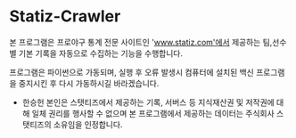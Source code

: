 # Statiz-Crawler

본 프로그램은 프로야구 통계 전문 사이트인 'www.statiz.com'에서 제공하는 팀,선수별 기본 기록을 자동으로 수집하는 기능을 수행합니다.

프로그램은 파이썬으로 가동되며, 실행 후 오류 발생시 컴퓨터에 설치된 백신 프로그램을 중지시킨 후 다시 가동하시길 바라겠습니다.



* 한승헌 본인은 스탯티즈에서 제공하는 기록, 서버스 등 지식재산권 및 저작권에 대해 일체 권리를 행사할 수 없으며 본 프로그램에서 제공하는 데이터는 주식회사 스탯티즈의 소유임을 인정합니다.
